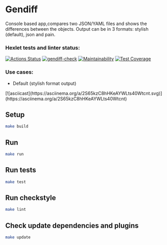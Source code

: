 <h1><b> Gendiff </b></h1>
<p> Console based app,compares two JSON/YAML files and shows the differences between the objects. Output can be in 3 formats: stylish (default), json and pain.</p>

### Hexlet tests and linter status:
[![Actions Status](https://github.com/rus-yanov/java-project-71/workflows/hexlet-check/badge.svg)](https://github.com/rus-yanov/java-project-71/actions)
[![gendiff-check](https://github.com/rus-yanov/java-project-71/actions/workflows/gendiff-check.yml/badge.svg?branch=main)](https://github.com/rus-yanov/java-project-71/actions/workflows/gendiff-check.yml)
[![Maintainability](https://api.codeclimate.com/v1/badges/db06c685490d05b7b1dd/maintainability)](https://codeclimate.com/github/rus-yanov/java-project-71/maintainability)
[![Test Coverage](https://api.codeclimate.com/v1/badges/db06c685490d05b7b1dd/test_coverage)](https://codeclimate.com/github/rus-yanov/java-project-71/test_coverage)

<h3><b> Use cases:</b></h3> 
<ul>
  <li>Default (stylish format output)</li>
</ul>
[![asciicast](https://asciinema.org/a/2S65kzC8hHKeAYWLts40Wtcnt.svg)](https://asciinema.org/a/2S65kzC8hHKeAYWLts40Wtcnt)


## Setup
```sh
make build
```

## Run
```sh
make run
```

## Run tests
```sh
make test
```

## Run checkstyle
```sh
make lint
```

## Check update dependencies and plugins
```sh
make update
```

